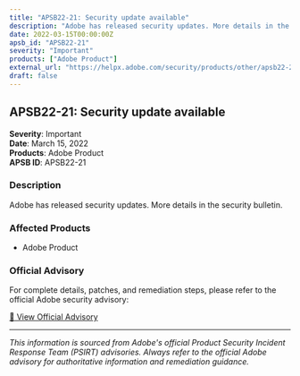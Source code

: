 ```yaml
---
title: "APSB22-21: Security update available"
description: "Adobe has released security updates. More details in the security bulletin."
date: 2022-03-15T00:00:00Z
apsb_id: "APSB22-21"
severity: "Important"
products: ["Adobe Product"]
external_url: "https://helpx.adobe.com/security/products/other/apsb22-21.html"
draft: false
---
```


## APSB22-21: Security update available

**Severity**: Important  
**Date**: March 15, 2022  
**Products**: Adobe Product  
**APSB ID**: APSB22-21

### Description

Adobe has released security updates. More details in the security bulletin.

### Affected Products

- Adobe Product


### Official Advisory

For complete details, patches, and remediation steps, please refer to the official Adobe security advisory:

[🔗 View Official Advisory](https://helpx.adobe.com/security/products/other/apsb22-21.html)

---

*This information is sourced from Adobe's official Product Security Incident Response Team (PSIRT) advisories. Always refer to the official Adobe advisory for authoritative information and remediation guidance.*
